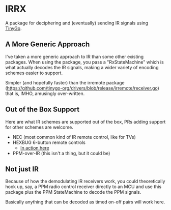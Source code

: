 # IRRX

A package for deciphering and (eventually) sending IR signals using [TinyGo](https://tinygo.org).


## A More Generic Approach

I've taken a more generic approach to IR than some other existing packages. When using the package, you pass a "RxStateMachine" which is what actually
decodes the IR signals, making a wider variety of encoding schemes easier to support.

Simpler (and hopefully faster) than the irremote package (https://github.com/tinygo-org/drivers/blob/release/irremote/receiver.go) that is, IMHO,
amusingly over-written.

## Out of the Box Support

Here are what IR schemes are supported out of the box, PRs adding support for other schemes are welcome.

  - NEC (most common kind of IR remote control, like for TVs)
  - HEXBUG 6-button remote controls
    - [In action here](https://www.youtube.com/embed/DqpgLUY_Q5o)
  - PPM-over-IR (this isn't a thing, but it could be)


## Not just IR

Because of how the demodulating IR receivers work, you could theoretically hook up, say, a
PPM radio control receiver directly to an MCU and use this package plus the PPM StateMachine
to decode the PPM signals.

Basically anything that can be decoded as timed on-off pairs will work here.